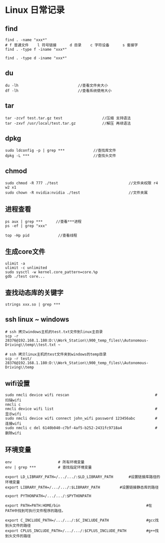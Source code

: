 # Linux 日常记录

## find

```shell
find . -name "xxx*"
# f 普通文件	l 符号链接		d 目录	c 字符设备		s 套接字
find . -type f -iname "xxx*"
   
find . -type d -iname "xxx*"
```



## du

```shell
du -lh                           //查看文件夹大小 
df -lh                           //查看系统使用大小
```



## tar

```shell
tar -zcvf test.tar.gz test      			//压缩 支持语法
tar -zxvf /usr/local/test.tar.gz          	//解压 再续语法
```



## dpkg

```shell
sudo ldconfig -p | grep ***    			//查找库文件
dpkg -L ***                             //查找头文件
```



## chmod

```shell
sudo chmod -R 777 ./test                              	//文件夹权限 r4 w2 x1
sudo chown -R nvidia:nvidia ./test                		//文件夹属
```



## 进程查看

```shell
ps aux | grep ***      //查看***进程
ps -ef | grep "xxx"

top -Hp pid             //查看线程
```



## 生成core文件

```shell
ulimit -a
ulimit -c unlimited
sudo sysctl -w kernel.core_pattern=core.%p
gdb ./test core...
```



## 查找动态库的关键字

```shell
strings xxx.so | grep ***
```



## ssh linux ~ windows

 ```shell
 # ssh 拷贝windows主机的test.txt文件到linux主目录
 scp -r 28376@192.168.1.180:D:\\Work_Station\\900_temp_files\\Autonomous-Driving\\temp\\test.txt ~
 
 # ssh 拷贝linux主机的test文件夹到windows的temp目录
 scp -r test/ 28376@192.168.1.180:D:\\Work_Station\\900_temp_files\\Autonomous-Driving\\temp
 ```



## wifi设置

```shell
sudo nmcli device wifi rescan										#扫描wifi
nmcli c
nmcli device wifi list												#显示wifi
sudo nmcli device wifi connect john_wifi password 123456abc			#连接wifi
sudo nmcli c del 6140b040-c7bf-4af5-b252-2431fc9718a4				#删除wifi
```



## 环境变量

```shell
env						# 所有环境变量
env | grep ***			# 查找指定环境变量

export LD_LIBRARY_PATH=/.../.../:$LD_LIBRARY_PATH		#设置链接库路径的环境变量
export LIBRARY_PATH=/.../.../:$LIBRARY_PATH			#设置链接静态库的路径

export PYTHONPATH=/.../.../:$PYTHONPATH

export PATH=PATH:HOME/bin										#在PATH中找到可执行文件程序的路径。

export C_INCLUDE_PATH=/.../.../:$C_INCLUDE_PATH					#gcc找到头文件的路径
export CPLUS_INCLUDE_PATH=/.../.../:$CPLUS_INCLUDE_PATH			#g++找到头文件的路径
```


